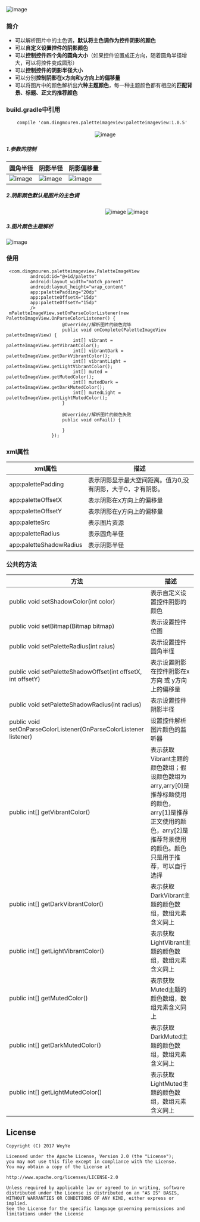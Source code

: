 ![image](https://github.com/DingMouRen/PaletteImageView/raw/master/screenshot/p1.png)　
### 简介
* 可以解析图片中的主色调，**默认将主色调作为控件阴影的颜色**
* 可以**自定义设置控件的阴影颜色**
* 可以**控制控件四个角的圆角大小**（如果控件设置成正方向，随着圆角半径增大，可以将控件变成圆形）
* 可以**控制控件的阴影半径大小**
* 可以分别**控制阴影在x方向和y方向上的偏移量**
* 可以将图片中的颜色解析出**六种主题颜色**，每一种主题颜色都有相应的**匹配背景、标题、正文的推荐颜色**


### build.gradle中引用
```
	compile 'com.dingmouren.paletteimageview:paletteimageview:1.0.5'
```
　　　　　　　　　　　　　　　　　![image](https://github.com/DingMouRen/PaletteImageView/raw/master/screenshot/title.gif) 
##### 1.参数的控制
圆角半径|阴影半径|阴影偏移量
---|---|---
![image](https://github.com/DingMouRen/PaletteImageView/raw/master/screenshot/demo1.gif) | ![image](https://github.com/DingMouRen/PaletteImageView/raw/master/screenshot/demo2.gif) | ![image](https://github.com/DingMouRen/PaletteImageView/raw/master/screenshot/demo3.gif)

##### 2.阴影颜色默认是图片的主色调

　　　　　　　　　　　　　　　　　　　![image](https://github.com/DingMouRen/PaletteImageView/raw/master/screenshot/demo4.gif)
![image](https://github.com/DingMouRen/PaletteImageView/raw/master/screenshot/p2.png)
##### 3.图片颜色主题解析
![image](https://github.com/DingMouRen/PaletteImageView/raw/master/screenshot/p3.png)
### 使用

```
 <com.dingmouren.paletteimageview.PaletteImageView
         android:id="@+id/palette"
         android:layout_width="match_parent"
         android:layout_height="wrap_content"
         app:palettePadding="20dp"
         app:paletteOffsetX="15dp"
         app:paletteOffsetY="15dp"
         />
 mPaletteImageView.setOnParseColorListener(new PaletteImageView.OnParseColorListener() {
                     @Override//解析图片的颜色完毕
                     public void onComplete(PaletteImageView paletteImageView) {
                         int[] vibrant = paletteImageView.getVibrantColor();
                         int[] vibrantDark = paletteImageView.getDarkVibrantColor();
                         int[] vibrantLight = paletteImageView.getLightVibrantColor();
                         int[] muted = paletteImageView.getMutedColor();
                         int[] mutedDark = paletteImageView.getDarkMutedColor();
                         int[] mutedLight = paletteImageView.getLightMutedColor();
                     }
 
                     @Override//解析图片的颜色失败
                     public void onFail() {
 
                     }
                 });        
```
### xml属性

xml属性 | 描述
---|---
  app:palettePadding | 表示阴影显示最大空间距离。值为0,没有阴影，大于0，才有阴影。
  app:paletteOffsetX | 表示阴影在x方向上的偏移量
  app:paletteOffsetY | 表示阴影在y方向上的偏移量
  app:paletteSrc | 表示图片资源
  app:paletteRadius | 表示圆角半径
  app:paletteShadowRadius | 表示阴影半径
### 公共的方法
方法 | 描述
---|---
public void setShadowColor(int color) | 表示自定义设置控件阴影的颜色
 public void setBitmap(Bitmap bitmap) | 表示设置控件位图
 public void setPaletteRadius(int raius) | 表示设置控件圆角半径
 public void setPaletteShadowOffset(int offsetX, int offsetY) | 表示设置阴影在控件阴影在x方向 或 y方向上的偏移量
 public void setPaletteShadowRadius(int radius) | 表示设置控件阴影半径
 public void setOnParseColorListener(OnParseColorListener listener) | 设置控件解析图片颜色的监听器
 public int[] getVibrantColor() | 表示获取Vibrant主题的颜色数组；假设颜色数组为arry,arry[0]是推荐标题使用的颜色，arry[1]是推荐正文使用的颜色，arry[2]是推荐背景使用的颜色。颜色只是用于推荐，可以自行选择
 public int[] getDarkVibrantColor()| 表示获取DarkVibrant主题的颜色数组，数组元素含义同上
 public int[] getLightVibrantColor()| 表示获取LightVibrant主题的颜色数组，数组元素含义同上
 public int[] getMutedColor()| 表示获取Muted主题的颜色数组，数组元素含义同上
 public int[] getDarkMutedColor()| 表示获取DarkMuted主题的颜色数组，数组元素含义同上
 public int[] getLightMutedColor()| 表示获取LightMuted主题的颜色数组，数组元素含义同上
## License
```
Copyright (C) 2017 WeyYe

Licensed under the Apache License, Version 2.0 (the "License");
you may not use this file except in compliance with the License.
You may obtain a copy of the License at

http://www.apache.org/licenses/LICENSE-2.0

Unless required by applicable law or agreed to in writing, software
distributed under the License is distributed on an "AS IS" BASIS,
WITHOUT WARRANTIES OR CONDITIONS OF ANY KIND, either express or implied.
See the License for the specific language governing permissions and
limitations under the License
```

